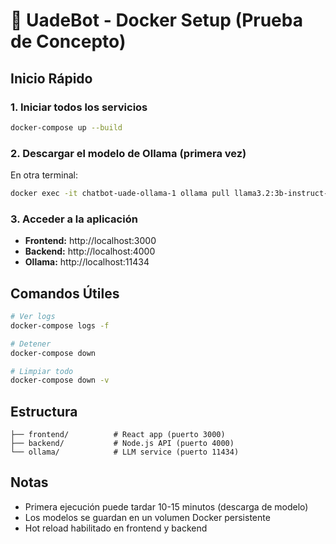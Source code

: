 # 🐳 UadeBot - Docker Setup (Prueba de Concepto)

## Inicio Rápido

### 1. Iniciar todos los servicios

```bash
docker-compose up --build
```

### 2. Descargar el modelo de Ollama (primera vez)

En otra terminal:

```bash
docker exec -it chatbot-uade-ollama-1 ollama pull llama3.2:3b-instruct-q4_K_M
```

### 3. Acceder a la aplicación

- **Frontend:** http://localhost:3000
- **Backend:** http://localhost:4000
- **Ollama:** http://localhost:11434

## Comandos Útiles

```bash
# Ver logs
docker-compose logs -f

# Detener
docker-compose down

# Limpiar todo
docker-compose down -v
```

## Estructura

```
├── frontend/          # React app (puerto 3000)
├── backend/           # Node.js API (puerto 4000)
└── ollama/            # LLM service (puerto 11434)
```

## Notas

- Primera ejecución puede tardar 10-15 minutos (descarga de modelo)
- Los modelos se guardan en un volumen Docker persistente
- Hot reload habilitado en frontend y backend
